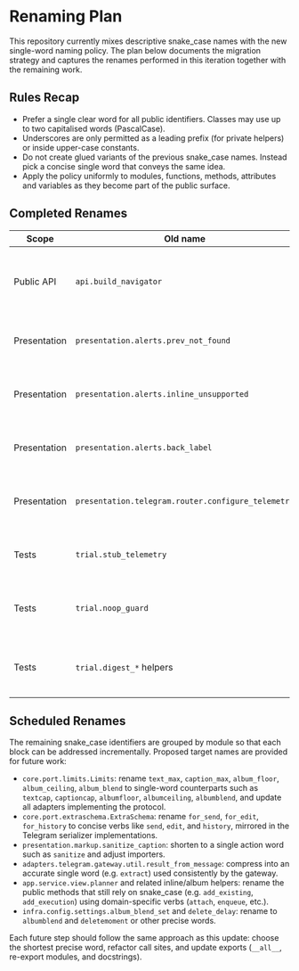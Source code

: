 # Renaming Plan

This repository currently mixes descriptive snake_case names with the new
single-word naming policy. The plan below documents the migration strategy and
captures the renames performed in this iteration together with the remaining
work.

## Rules Recap

* Prefer a single clear word for all public identifiers. Classes may use up to
  two capitalised words (PascalCase).
* Underscores are only permitted as a leading prefix (for private helpers) or
  inside upper-case constants.
* Do not create glued variants of the previous snake_case names. Instead pick a
  concise single word that conveys the same idea.
* Apply the policy uniformly to modules, functions, methods, attributes and
  variables as they become part of the public surface.

## Completed Renames

| Scope | Old name | New name | Notes |
| ----- | -------- | -------- | ----- |
| Public API | `api.build_navigator` | `api.assemble` | Propagated through bootstrap modules and entry points. |
| Presentation | `presentation.alerts.prev_not_found` | `presentation.alerts.missing` | Keeps the absent-history alert. |
| Presentation | `presentation.alerts.inline_unsupported` | `presentation.alerts.barred` | Signals that inline mode is not supported. |
| Presentation | `presentation.alerts.back_label` | `presentation.alerts.revert` | Supplies the “Back” button label. |
| Presentation | `presentation.telegram.router.configure_telemetry` | `presentation.telegram.router.instrument` | Describes telemetry wiring with a single word. |
| Tests | `trial.stub_telemetry` | `trial.monitor` | Returns a monitoring stub for telemetry. |
| Tests | `trial.noop_guard` | `trial.sentinel` | Async context manager used as guard stub. |
| Tests | `trial.digest_*` helpers | `reliance`, `override`, `absence`, `veto`, `assent`, `surface`, `rebuff`, `refuse`, `decline`, `siren`, `wording`, `translation`, `commerce`, `fragments` | Bring the scenario helpers in line with the policy. |

## Scheduled Renames

The remaining snake_case identifiers are grouped by module so that each block can
be addressed incrementally. Proposed target names are provided for future work:

* `core.port.limits.Limits`: rename `text_max`, `caption_max`, `album_floor`,
  `album_ceiling`, `album_blend` to single-word counterparts such as
  `textcap`, `captioncap`, `albumfloor`, `albumceiling`, `albumblend`, and
  update all adapters implementing the protocol.
* `core.port.extraschema.ExtraSchema`: rename `for_send`, `for_edit`,
  `for_history` to concise verbs like `send`, `edit`, and `history`, mirrored in
  the Telegram serializer implementations.
* `presentation.markup.sanitize_caption`: shorten to a single action word such
  as `sanitize` and adjust importers.
* `adapters.telegram.gateway.util.result_from_message`: compress into an
  accurate single word (e.g. `extract`) used consistently by the gateway.
* `app.service.view.planner` and related inline/album helpers: rename the public
  methods that still rely on snake_case (e.g. `add_existing`, `add_execution`)
  using domain-specific verbs (`attach`, `enqueue`, etc.).
* `infra.config.settings.album_blend_set` and `delete_delay`: rename to
  `albumblend` and `deletemoment` or other precise words.

Each future step should follow the same approach as this update: choose the
shortest precise word, refactor call sites, and update exports (`__all__`,
re-export modules, and docstrings).
